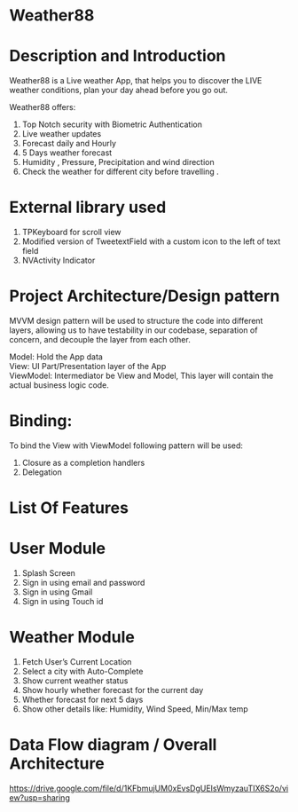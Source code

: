 # Weather88
# Description and Introduction
 
Weather88 is a Live weather App, that helps you to  discover the LIVE weather conditions, plan your day ahead before you go out.


Weather88 offers:

1) Top Notch security with Biometric Authentication <br/>
2)	Live weather updates <br/>
3)	Forecast daily and Hourly <br/>
4)	5 Days weather forecast <br/>
5)	Humidity , Pressure, Precipitation and wind direction <br/>
6)	Check the weather for different city before travelling . 


# External library used

1) TPKeyboard for scroll view <br/>
2)	Modified version of TweetextField  with a custom icon to the left of text field <br/>
3)	NVActivity Indicator <br/>



# Project Architecture/Design pattern <br/>
MVVM design pattern will be used to structure the code into different layers, allowing us to have testability in our codebase, separation of concern, and decouple the layer from each other.


Model: Hold the App data <br/>
View: UI Part/Presentation layer of the App <br/>
ViewModel: Intermediator be View and Model, This layer will contain the actual business logic code.<br/>


# Binding:
To bind the View with ViewModel following pattern will be used: <br/>
1)	Closure as a completion handlers <br/>
2)	Delegation<br/>




# List Of Features <br/>

# User Module
1.	Splash Screen<br/>
2.	Sign in using email and password<br/>
3.	Sign in using Gmail <br/>
4.	Sign in using Touch id<br/>

# Weather Module
1.	Fetch User’s Current Location<br/>
2. Select a city with Auto-Complete <br/>
3.	Show current weather status <br/>
4.	Show hourly whether forecast  for the current day<br/>
5.	Whether forecast for next 5 days<br/>
6.	 Show other details like: Humidity, Wind Speed, Min/Max temp<br/>




# Data Flow diagram / Overall Architecture <br/>

https://drive.google.com/file/d/1KFbmujUM0xEvsDgUEIsWmyzauTIX6S2o/view?usp=sharing


        


